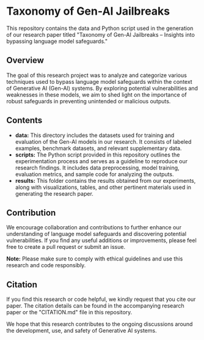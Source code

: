 # Taxonomy of Gen-AI Jailbreaks

This repository contains the data and Python script used in the generation of our research paper titled "Taxonomy of Gen-AI Jailbreaks – Insights into bypassing language model safeguards." 

## Overview
The goal of this research project was to analyze and categorize various techniques used to bypass language model safeguards within the context of Generative AI (Gen-AI) systems. By exploring potential vulnerabilities and weaknesses in these models, we aim to shed light on the importance of robust safeguards in preventing unintended or malicious outputs. 

## Contents

- **data:** This directory includes the datasets used for training and evaluation of the Gen-AI models in our research. It consists of labeled examples, benchmark datasets, and relevant supplementary data.
- **scripts:** The Python script provided in this repository outlines the experimentation process and serves as a guideline to reproduce our research findings. It includes data preprocessing, model training, evaluation metrics, and sample code for analyzing the outputs.
- **results:** This folder contains the results obtained from our experiments, along with visualizations, tables, and other pertinent materials used in generating the research paper.

## Contribution
We encourage collaboration and contributions to further enhance our understanding of language model safeguards and discovering potential vulnerabilities. If you find any useful additions or improvements, please feel free to create a pull request or submit an issue.

**Note:** Please make sure to comply with ethical guidelines and use this research and code responsibly.

## Citation
If you find this research or code helpful, we kindly request that you cite our paper. The citation details can be found in the accompanying research paper or the "CITATION.md" file in this repository.

We hope that this research contributes to the ongoing discussions around the development, use, and safety of Generative AI systems.
